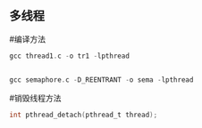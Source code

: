 多线程
---


#编译方法
```c
gcc thread1.c -o tr1 -lpthread


gcc semaphore.c -D_REENTRANT -o sema -lpthread
```


#销毁线程方法
```c
int pthread_detach(pthread_t thread);
```
